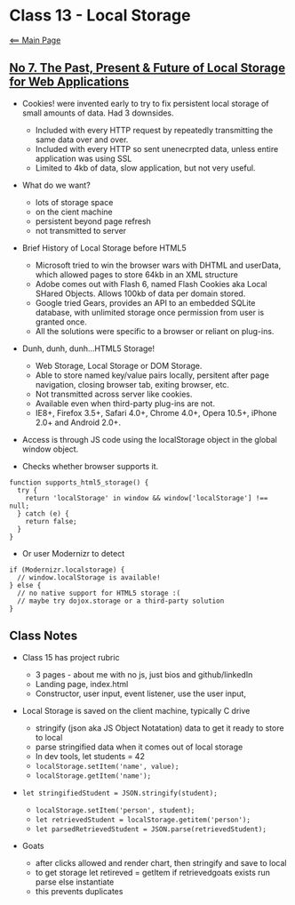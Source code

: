 # Class 13 - Local Storage

[<== Main Page](../README.md)

## [No 7. The Past, Present & Future of Local Storage for Web Applications](http://diveinto.html5doctor.com/storage.html)

- Cookies! were invented early to try to fix persistent local storage of small amounts of data. Had 3 downsides.
  - Included with every HTTP request by repeatedly transmitting the same data over and over.
  - Included with every HTTP so sent unenecrpted data, unless entire application was using SSL
  - Limited to 4kb of data, slow application, but not very useful.

- What do we want?
  - lots of storage space
  - on the cient machine
  - persistent beyond page refresh
  - not transmitted to server

- Brief History of Local Storage before HTML5
  - Microsoft tried to win the browser wars with DHTML and userData, which allowed pages to store 64kb in an XML structure
  - Adobe comes out with Flash 6, named Flash Cookies aka Local SHared Objects. Allows 100kb of data per domain stored.
  - Google tried Gears, provides an API to an embedded SQLite database, with unlimited storage once permission from user is granted once.
  - All the solutions were specific to a browser or reliant on plug-ins.

- Dunh, dunh, dunh...HTML5 Storage!
  - Web Storage, Local Storage or DOM Storage.
  - Able to store named key/value pairs locally, persitent after page navigation, closing browser tab, exiting browser, etc.
  - Not transmitted across server like cookies.
  - Available even when third-party plug-ins are not.
  - IE8+, Firefox 3.5+, Safari 4.0+, Chrome 4.0+, Opera 10.5+, iPhone 2.0+ and Android 2.0+.

- Access is through JS code using the localStorage object in the global window object.

- Checks whether browser supports it.

```render-javascript
function supports_html5_storage() {
  try {
    return 'localStorage' in window && window['localStorage'] !== null;
  } catch (e) {
    return false;
  }
}
```

- Or user Modernizr to detect

```render-javascript
if (Modernizr.localstorage) {
  // window.localStorage is available!
} else {
  // no native support for HTML5 storage :(
  // maybe try dojox.storage or a third-party solution
}
```

## Class Notes

- Class 15 has project rubric
  - 3 pages - about me with no js, just bios and github/linkedIn
  - Landing page, index.html
  - Constructor, user input, event listener, use the user input,

- Local Storage is saved on the client machine, typically C drive
  - stringify (json aka JS Object Notatation) data to get it ready to store to local
  - parse stringified data when it comes out of local storage
  - In dev tools, let students = 42
  - `localStorage.setItem('name', value);`
  - `localStorage.getItem('name');`
  
- `let stringifiedStudent = JSON.stringify(student);`
  - `localStorage.setItem('person', student);`
  - `let retrievedStudent = localStorage.getitem('person');`
  - `let parsedRetrievedStudent = JSON.parse(retrievedStudent);`

- Goats
  - after clicks allowed and render chart, then stringify and save to local
  - to get storage
  let retireved =  getItem
  if retrievedgoats exists
  run parse
  else instantiate
  - this prevents duplicates
